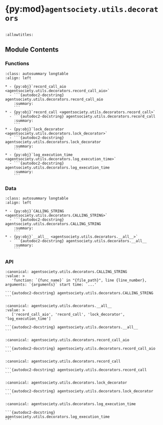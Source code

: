 # {py:mod}`agentsociety.utils.decorators`

```{py:module} agentsociety.utils.decorators
```

```{autodoc2-docstring} agentsociety.utils.decorators
:allowtitles:
```

## Module Contents

### Functions

````{list-table}
:class: autosummary longtable
:align: left

* - {py:obj}`record_call_aio <agentsociety.utils.decorators.record_call_aio>`
  - ```{autodoc2-docstring} agentsociety.utils.decorators.record_call_aio
    :summary:
    ```
* - {py:obj}`record_call <agentsociety.utils.decorators.record_call>`
  - ```{autodoc2-docstring} agentsociety.utils.decorators.record_call
    :summary:
    ```
* - {py:obj}`lock_decorator <agentsociety.utils.decorators.lock_decorator>`
  - ```{autodoc2-docstring} agentsociety.utils.decorators.lock_decorator
    :summary:
    ```
* - {py:obj}`log_execution_time <agentsociety.utils.decorators.log_execution_time>`
  - ```{autodoc2-docstring} agentsociety.utils.decorators.log_execution_time
    :summary:
    ```
````

### Data

````{list-table}
:class: autosummary longtable
:align: left

* - {py:obj}`CALLING_STRING <agentsociety.utils.decorators.CALLING_STRING>`
  - ```{autodoc2-docstring} agentsociety.utils.decorators.CALLING_STRING
    :summary:
    ```
* - {py:obj}`__all__ <agentsociety.utils.decorators.__all__>`
  - ```{autodoc2-docstring} agentsociety.utils.decorators.__all__
    :summary:
    ```
````

### API

````{py:data} CALLING_STRING
:canonical: agentsociety.utils.decorators.CALLING_STRING
:value: >
   'function: `{func_name}` in "{file_path}", line {line_number}, arguments: `{arguments}` start time: `...'

```{autodoc2-docstring} agentsociety.utils.decorators.CALLING_STRING
```

````

````{py:data} __all__
:canonical: agentsociety.utils.decorators.__all__
:value: >
   ['record_call_aio', 'record_call', 'lock_decorator', 'log_execution_time']

```{autodoc2-docstring} agentsociety.utils.decorators.__all__
```

````

````{py:function} record_call_aio(record_function_calling: bool = True)
:canonical: agentsociety.utils.decorators.record_call_aio

```{autodoc2-docstring} agentsociety.utils.decorators.record_call_aio
```
````

````{py:function} record_call(record_function_calling: bool = True)
:canonical: agentsociety.utils.decorators.record_call

```{autodoc2-docstring} agentsociety.utils.decorators.record_call
```
````

````{py:function} lock_decorator(func)
:canonical: agentsociety.utils.decorators.lock_decorator

```{autodoc2-docstring} agentsociety.utils.decorators.lock_decorator
```
````

````{py:function} log_execution_time(func)
:canonical: agentsociety.utils.decorators.log_execution_time

```{autodoc2-docstring} agentsociety.utils.decorators.log_execution_time
```
````
